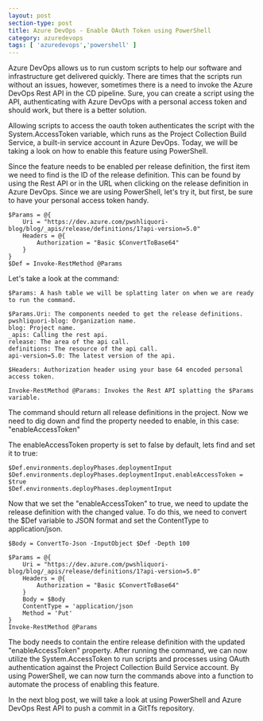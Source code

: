 ```yaml
---
layout: post
section-type: post
title: Azure DevOps - Enable OAuth Token using PowerShell
category: azuredevops
tags: [ 'azuredevops','powershell' ]
---
```


Azure DevOps allows us to run custom scripts to help our software and infrastructure get delivered quickly. There are times that the scripts run without an issues, however, sometimes there is a need to invoke the Azure DevOps Rest API in the CD pipeline. Sure, you can create a script using the API, authenticating with Azure DevOps with a personal access token and should work, but there is a better solution.

Allowing scripts to access the oauth token authenticates the script with the System.AccessToken variable, which runs as the Project Collection Build Service, a built-in service account in Azure DevOps. Today, we will be taking a look on how to enable this feature using PowerShell. 

Since the feature needs to be enabled per release definition, the first item we need to find is the ID of the release definition. This can be found by using the Rest API or in the URL when clicking on the release definition in Azure DevOps. Since we are using PowerShell, let's try it, but first, be sure to have your personal access token handy.

```
$Params = @{
    Uri = "https://dev.azure.com/pwshliquori-blog/blog/_apis/release/definitions/1?api-version=5.0"
    Headers = @{
        Authorization = "Basic $ConvertToBase64"
    }
}
$Def = Invoke-RestMethod @Params
```

Let's take a look at the command:
```
$Params: A hash table we will be splatting later on when we are ready to run the command.
```
```
$Params.Uri: The components needed to get the release definitions.  
pwshliquori-blog: Organization name.  
blog: Project name.  
_apis: Calling the rest api.  
release: The area of the api call.  
definitions: The resource of the api call.  
api-version=5.0: The latest version of the api. 
```
```
$Headers: Authorization header using your base 64 encoded personal access token.
```
```
Invoke-RestMethod @Params: Invokes the Rest API splatting the $Params variable.
```

The command should return all release definitions in the project. Now we need to dig down and find the property needed to enable, in this case: "enableAccessToken"

The enableAccessToken property is set to false by default, lets find and set it to true:

```
$Def.environments.deployPhases.deploymentInput
$Def.environments.deployPhases.deploymentInput.enableAccessToken = $true
$Def.environments.deployPhases.deploymentInput
```

Now that we set the "enableAccessToken" to true, we need to update the release definition with the changed value. To do this, we need to convert the $Def variable to JSON format and set the ContentType to application/json.

```
$Body = ConvertTo-Json -InputObject $Def -Depth 100

$Params = @{
    Uri = "https://dev.azure.com/pwshliquori-blog/blog/_apis/release/definitions/1?api-version=5.0"
    Headers = @{
        Authorization = "Basic $ConvertToBase64"
    }
    Body = $Body
    ContentType = 'application/json
    Method = 'Put'
}
Invoke-RestMethod @Params
```

The body needs to contain the entire release definition with the updated "enableAccessToken" property. After running the command, we can now utilize the System.AccessToken to run scripts and processes using OAuth authentication against the Project Collection Build Service account. By using PowerShell, we can now turn the commands above into a function to automate the process of enabling this feature. 

In the next blog post, we will take a look at using PowerShell and Azure DevOps Rest API to push a commit in a GitTfs repository.